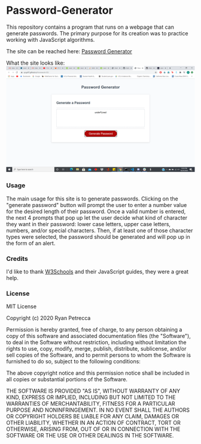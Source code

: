 # Password-Generator

This repository contains a program that runs on a webpage that can generate passwords.  The primary purpose for its creation was to practice working with JavaScript algorithms.

The site can be reached here: [Password Generator](https://ryryp97.github.io/Homework-03/)

What the site looks like: 
![Password Generator](images/Password_Generator.png)

### Usage

The main usage for this site is to generate passwords.  Clicking on the "generate password" button will prompt the user to enter a number value for the desired length of their password.  Once a valid number is entered, the next 4 prompts that pop up let the user decide what kind of character they want in their password: lower case letters, upper case letters, numbers, and/or special characters.  Then, if at least one of those character types were selected, the password should be generated and will pop up in the form of an alert.

### Credits 

I'd like to thank [W3Schools](https://www.w3schools.com/) and their JavaScript guides, they were a great help.

### License

MIT License

Copyright (c) 2020 Ryan Petrecca

Permission is hereby granted, free of charge, to any person obtaining a copy of this software and associated documentation files (the "Software"), to deal in the Software without restriction, including without limitation the rights to use, copy, modify, merge, publish, distribute, sublicense, and/or sell copies of the Software, and to permit persons to whom the Software is furnished to do so, subject to the following conditions:

The above copyright notice and this permission notice shall be included in all copies or substantial portions of the Software.

THE SOFTWARE IS PROVIDED "AS IS", WITHOUT WARRANTY OF ANY KIND, EXPRESS OR IMPLIED, INCLUDING BUT NOT LIMITED TO THE WARRANTIES OF MERCHANTABILITY, FITNESS FOR A PARTICULAR PURPOSE AND NONINFRINGEMENT. IN NO EVENT SHALL THE AUTHORS OR COPYRIGHT HOLDERS BE LIABLE FOR ANY CLAIM, DAMAGES OR OTHER LIABILITY, WHETHER IN AN ACTION OF CONTRACT, TORT OR OTHERWISE, ARISING FROM, OUT OF OR IN CONNECTION WITH THE SOFTWARE OR THE USE OR OTHER DEALINGS IN THE SOFTWARE.
